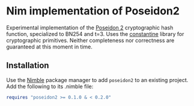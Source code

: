 Nim implementation of Poseidon2
===============================

Experimental implementation of the [Poseidon 2][1] cryptographic hash function,
specialized to BN254 and t=3. Uses the [constantine][2] library for
cryptographic primitives. Neither completeness nor correctness are guaranteed at
this moment in time.

Installation
------------

Use the [Nimble][3] package manager to add `poseidon2` to an existing
project. Add the following to its .nimble file:

```nim
requires "poseidon2 >= 0.1.0 & < 0.2.0"
```

[1]: https://eprint.iacr.org/2023/323.pdf
[2]: https://github.com/mratsim/constantine
[3]: https://github.com/nim-lang/nimble
